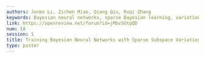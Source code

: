 ```yaml
---
authors: Junbo Li, Zichen Miao, Qiang Qiu, Ruqi Zhang
keywords: Bayesian neural networks, sparse Bayesian learning, variational inference
link: https://openreview.net/forum?id=jMbvSOtpQD
num: 18
session: 1
title: Training Bayesian Neural Networks with Sparse Subspace Variational Inference
type: poster
---
```

